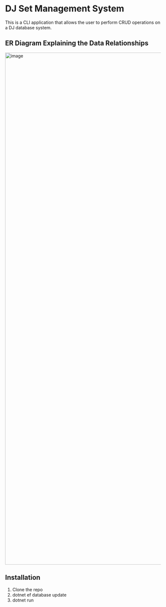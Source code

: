 # DJ Set Management System
This is a CLI application that allows the user to perform CRUD operations on a DJ database system. 

## ER Diagram Explaining the Data Relationships
<img width="1271" height="1652" alt="image" src="https://github.com/user-attachments/assets/cac02f50-4f9a-45b6-9c21-0535c6c2ee42" />

## Installation
1. Clone the repo
2. dotnet ef database update
3. dotnet run

